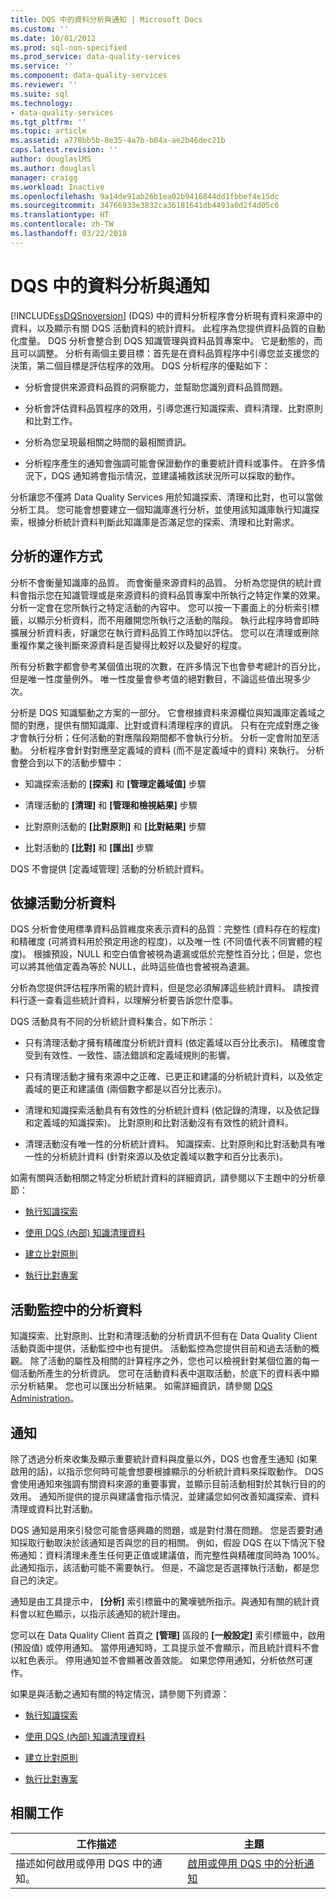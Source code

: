 ```yaml
---
title: DQS 中的資料分析與通知 | Microsoft Docs
ms.custom: ''
ms.date: 10/01/2012
ms.prod: sql-non-specified
ms.prod_service: data-quality-services
ms.service: ''
ms.component: data-quality-services
ms.reviewer: ''
ms.suite: sql
ms.technology:
- data-quality-services
ms.tgt_pltfrm: ''
ms.topic: article
ms.assetid: a778bb5b-8e35-4a7b-b04a-ae2b46dec21b
caps.latest.revision: ''
author: douglaslMS
ms.author: douglasl
manager: craigg
ms.workload: Inactive
ms.openlocfilehash: 9a14de91ab26b1ea02b9416844dd1fbbef4e15dc
ms.sourcegitcommit: 34766933e3832ca36181641db4493a0d2f4d05c6
ms.translationtype: HT
ms.contentlocale: zh-TW
ms.lasthandoff: 03/22/2018
---
```

# <a name="data-profiling-and-notifications-in-dqs"></a>DQS 中的資料分析與通知
  [!INCLUDE[ssDQSnoversion](../includes/ssdqsnoversion-md.md)] (DQS) 中的資料分析程序會分析現有資料來源中的資料，以及顯示有關 DQS 活動資料的統計資料。 此程序為您提供資料品質的自動化度量。 DQS 分析會整合到 DQS 知識管理與資料品質專案中。 它是動態的，而且可以調整。 分析有兩個主要目標：首先是在資料品質程序中引導您並支援您的決策，第二個目標是評估程序的效用。 DQS 分析程序的優點如下：  
  
-   分析會提供來源資料品質的洞察能力，並幫助您識別資料品質問題。  
  
-   分析會評估資料品質程序的效用，引導您進行知識探索、資料清理、比對原則和比對工作。  
  
-   分析為您呈現最相關之時間的最相關資訊。  
  
-   分析程序產生的通知會強調可能會保證動作的重要統計資料或事件。 在許多情況下，DQS 通知將會指示情況，並建議補救該狀況所可以採取的動作。  
  
 分析讓您不僅將 Data Quality Services 用於知識探索、清理和比對，也可以當做分析工具。 您可能會想要建立一個知識庫進行分析，並使用該知識庫執行知識探索，根據分析統計資料判斷此知識庫是否滿足您的探索、清理和比對需求。  
  
##  <a name="How"></a> 分析的運作方式  
 分析不會衡量知識庫的品質。 而會衡量來源資料的品質。 分析為您提供的統計資料會指示您在知識管理或是來源資料的資料品質專案中所執行之特定作業的效果。 分析一定會在您所執行之特定活動的內容中。 您可以按一下畫面上的分析索引標籤，以顯示分析資料，而不用離開您所執行之活動的階段。 執行此程序時會即時擴展分析資料表，好讓您在執行資料品質工作時加以評估。 您可以在清理或刪除重複作業之後判斷來源資料是否變得比較好以及變好的程度。  
  
 所有分析數字都會參考某個值出現的次數，在許多情況下也會參考總計的百分比，但是唯一性度量例外。 唯一性度量會參考值的絕對數目，不論這些值出現多少次。  
  
 分析是 DQS 知識驅動之方案的一部分。 它會根據資料來源欄位與知識庫定義域之間的對應，提供有關知識庫、比對或資料清理程序的資訊。 只有在完成對應之後才會執行分析；任何活動的對應階段期間都不會執行分析。 分析一定會附加至活動。 分析程序會針對對應至定義域的資料 (而不是定義域中的資料) 來執行。 分析會整合到以下的活動步驟中：  
  
-   知識探索活動的 **[探索]** 和 **[管理定義域值]** 步驟  
  
-   清理活動的 **[清理]** 和 **[管理和檢視結果]** 步驟  
  
-   比對原則活動的 **[比對原則]** 和 **[比對結果]** 步驟  
  
-   比對活動的 **[比對]** 和 **[匯出]** 步驟  
  
 DQS 不會提供 [定義域管理] 活動的分析統計資料。  
  
##  <a name="Activity"></a> 依據活動分析資料  
 DQS 分析會使用標準資料品質維度來表示資料的品質：完整性 (資料存在的程度) 和精確度 (可將資料用於預定用途的程度)，以及唯一性 (不同值代表不同實體的程度)。 根據預設，NULL 和空白值會被視為遺漏或低於完整性百分比；但是，您也可以將其他值定義為等於 NULL，此時這些值也會被視為遺漏。  
  
 分析為您提供評估程序所需的統計資料，但是您必須解譯這些統計資料。 請按資料行逐一查看這些統計資料，以理解分析要告訴您什麼事。  
  
 DQS 活動具有不同的分析統計資料集合，如下所示：  
  
-   只有清理活動才擁有精確度分析統計資料 (依定義域以百分比表示)。 精確度會受到有效性、一致性、語法錯誤和定義域規則的影響。  
  
-   只有清理活動才擁有來源中之正確、已更正和建議的分析統計資料，以及依定義域的更正和建議值 (兩個數字都是以百分比表示)。  
  
-   清理和知識探索活動具有有效性的分析統計資料 (依記錄的清理，以及依記錄和定義域的知識探索)。 比對原則和比對活動沒有有效性的統計資料。  
  
-   清理活動沒有唯一性的分析統計資料。 知識探索、比對原則和比對活動具有唯一性的分析統計資料 (針對來源以及依定義域以數字和百分比表示)。  
  
 如需有關與活動相關之特定分析統計資料的詳細資訊，請參閱以下主題中的分析章節：  
  
-   [執行知識探索](../data-quality-services/perform-knowledge-discovery.md)  
  
-   [使用 DQS &#40;內部&#41; 知識清理資料](../data-quality-services/cleanse-data-using-dqs-internal-knowledge.md)  
  
-   [建立比對原則](../data-quality-services/create-a-matching-policy.md)  
  
-   [執行比對專案](../data-quality-services/run-a-matching-project.md)  
  
##  <a name="Monitoring"></a> 活動監控中的分析資料  
 知識探索、比對原則、比對和清理活動的分析資訊不但有在 Data Quality Client 活動頁面中提供，活動監控中也有提供。 活動監控為您提供目前和過去活動的概觀。 除了活動的屬性及相關的計算程序之外，您也可以檢視針對某個位置的每一個活動所產生的分析資訊。 您可在活動資料表中選取活動，於底下的資料表中顯示分析結果。 您也可以匯出分析結果。 如需詳細資訊，請參閱 [DQS Administration](../data-quality-services/dqs-administration.md)。  
  
##  <a name="Notifications"></a> 通知  
 除了透過分析來收集及顯示重要統計資料與度量以外，DQS 也會產生通知 (如果啟用的話)，以指示您何時可能會想要根據顯示的分析統計資料來採取動作。 DQS 會使用通知來強調有關資料來源的重要事實，並顯示目前活動相對於其執行目的的效用。 通知所提供的提示與建議會指示情況，並建議您如何改善知識探索、資料清理或資料比對活動。  
  
 DQS 通知是用來引發您可能會感興趣的問題，或是對付潛在問題。 您是否要對通知採取行動取決於該通知是否與您的目的相關。 例如，假設 DQS 在以下情況下發佈通知：資料清理未產生任何更正值或建議值，而完整性與精確度同時為 100%。 此通知指示，該活動可能不需要執行。 但是，不論您是否選擇執行活動，都是您自己的決定。  
  
 通知是由工具提示中， **[分析]** 索引標籤中的驚嘆號所指示。與通知有關的統計資料會以紅色顯示，以指示該通知的統計理由。  
  
 您可以在 Data Quality Client 首頁之 **[管理]** 區段的 **[一般設定]** 索引標籤中，啟用 (預設值) 或停用通知。 當停用通知時，工具提示並不會顯示，而且統計資料不會以紅色表示。 停用通知並不會顯著改善效能。 如果您停用通知，分析依然可運作。  
  
 如果是與活動之通知有關的特定情況，請參閱下列資源：  
  
-   [執行知識探索](../data-quality-services/perform-knowledge-discovery.md)  
  
-   [使用 DQS &#40;內部&#41; 知識清理資料](../data-quality-services/cleanse-data-using-dqs-internal-knowledge.md)  
  
-   [建立比對原則](../data-quality-services/create-a-matching-policy.md)  
  
-   [執行比對專案](../data-quality-services/run-a-matching-project.md)  
  
## <a name="related-tasks"></a>相關工作  
  
|工作描述|主題|  
|----------------------|-----------|  
|描述如何啟用或停用 DQS 中的通知。|[啟用或停用 DQS 中的分析通知](../data-quality-services/enable-or-disable-profiling-notifications-in-dqs.md)|  
  
  
